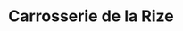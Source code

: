 ---
title: "Carrosserie de la Rize"
url: /vaulx-en-velin/carrosserie-de-la-rize/
shop: Autowerkstatt
---